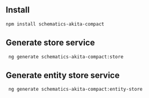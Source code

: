 ## Install
```
npm install schematics-akita-compact
```

## Generate store service
```
 ng generate schematics-akita-compact:store
```

## Generate entity store service
```
 ng generate schematics-akita-compact:entity-store
```
